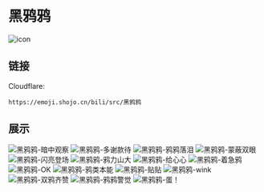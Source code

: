 # 黑鸦鸦
![icon](https://emoji.shojo.cn/bili/src/黑鸦鸦/icon.png)
## 链接
Cloudflare:
```
https://emoji.shojo.cn/bili/src/黑鸦鸦
```
## 展示
![黑鸦鸦-暗中观察](https://emoji.shojo.cn/bili/src/黑鸦鸦/黑鸦鸦-暗中观察.png)
![黑鸦鸦-多谢款待](https://emoji.shojo.cn/bili/src/黑鸦鸦/黑鸦鸦-多谢款待.png)
![黑鸦鸦-鸦鸦落泪](https://emoji.shojo.cn/bili/src/黑鸦鸦/黑鸦鸦-鸦鸦落泪.png)
![黑鸦鸦-蒙蔽双眼](https://emoji.shojo.cn/bili/src/黑鸦鸦/黑鸦鸦-蒙蔽双眼.png)
![黑鸦鸦-闪亮登场](https://emoji.shojo.cn/bili/src/黑鸦鸦/黑鸦鸦-闪亮登场.png)
![黑鸦鸦-鸦力山大](https://emoji.shojo.cn/bili/src/黑鸦鸦/黑鸦鸦-鸦力山大.png)
![黑鸦鸦-给心心](https://emoji.shojo.cn/bili/src/黑鸦鸦/黑鸦鸦-给心心.png)
![黑鸦鸦-着急鸦](https://emoji.shojo.cn/bili/src/黑鸦鸦/黑鸦鸦-着急鸦.png)
![黑鸦鸦-OK](https://emoji.shojo.cn/bili/src/黑鸦鸦/黑鸦鸦-OK.png)
![黑鸦鸦-鸦类本能](https://emoji.shojo.cn/bili/src/黑鸦鸦/黑鸦鸦-鸦类本能.png)
![黑鸦鸦-贴贴](https://emoji.shojo.cn/bili/src/黑鸦鸦/黑鸦鸦-贴贴.png)
![黑鸦鸦-wink](https://emoji.shojo.cn/bili/src/黑鸦鸦/黑鸦鸦-wink.png)
![黑鸦鸦-双鸦齐赞](https://emoji.shojo.cn/bili/src/黑鸦鸦/黑鸦鸦-双鸦齐赞.png)
![黑鸦鸦-鸦鸦警觉](https://emoji.shojo.cn/bili/src/黑鸦鸦/黑鸦鸦-鸦鸦警觉.png)
![黑鸦鸦-蛋！](https://emoji.shojo.cn/bili/src/黑鸦鸦/黑鸦鸦-蛋！.png)
